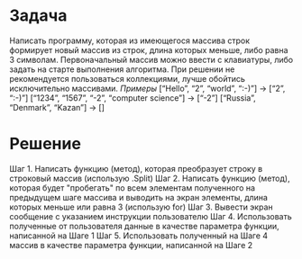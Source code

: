 # Задача
Написать программу, которая из имеющегося массива строк формирует новый массив из строк, длина которых меньше, либо равна 3 символам. Первоначальный массив можно ввести с клавиатуры, либо задать на старте выполнения алгоритма. При решении не рекомендуется пользоваться коллекциями, лучше обойтись исключительно массивами.
*Примеры*
[“Hello”, “2”, “world”, “:-)”] → [“2”, “:-)”]
[“1234”, “1567”, “-2”, “computer science”] → [“-2”]
[“Russia”, “Denmark”, “Kazan”] → []

# Решение
Шаг 1. Написать функцию (метод), которая преобразует строку в строковый массив (использую .Split)
Шаг 2. Написать функцию (метод), которая будет "пробегать" по всем элементам полученного на предыдущем шаге массива и выводить на экран элементы, длина которых меньше или равна 3 (использую for)
Шаг 3. Вывести экран сообщение с указанием инструкции пользователю
Шаг 4. Использовать полученные от пользователя данные в качестве параметра функции, написанной на Шаге 1
Шаг 5. Использовать полученный на Шаге 4 массив в качестве параметра функции, написанной на Шаге 2